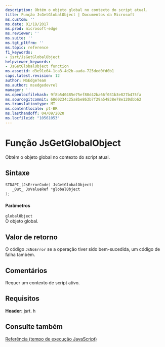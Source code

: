 ```yaml
---
description: Obtém o objeto global no contexto do script atual.
title: Função JsGetGlobalObject | Documentos da Microsoft
ms.custom: ''
ms.date: 01/18/2017
ms.prod: microsoft-edge
ms.reviewer: ''
ms.suite: ''
ms.tgt_pltfrm: ''
ms.topic: reference
f1_keywords:
- jsrt/JsGetGlobalObject
helpviewer_keywords:
- JsGetGlobalObject function
ms.assetid: d3e91e64-1ca3-4d2b-aada-725ded0fd0b1
caps.latest.revision: 12
author: MSEdgeTeam
ms.author: msedgedevrel
manager: ''
ms.openlocfilehash: 9f8b540485e75ef80d42ba66f031b3e827b475fa
ms.sourcegitcommit: 6860234c25a8be863b7f29a54838e78e120dbb62
ms.translationtype: MT
ms.contentlocale: pt-BR
ms.lasthandoff: 04/09/2020
ms.locfileid: "10561053"
---
```

# Função JsGetGlobalObject
Obtém o objeto global no contexto do script atual.  
  
## Sintaxe  
  
```cpp  
STDAPI_(JsErrorCode) JsGetGlobalObject(  
   _Out_ JsValueRef *globalObject  
);  
```  
  
#### Parâmetros  
 `globalObject`  
 O objeto global.  
  
## Valor de retorno  
 O código `JsNoError` se a operação tiver sido bem-sucedida, um código de falha também.  
  
## Comentários  
 Requer um contexto de script ativo.  
  
## Requisitos  
 **Header:** jsrt. h  
  
## Consulte também  
 [Referência (tempo de execução JavaScript)](../chakra-hosting/reference-javascript-runtime.md)